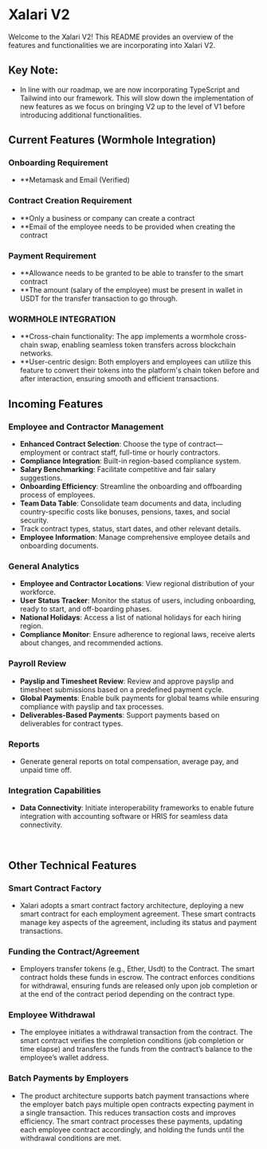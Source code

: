 # Xalari V2 

Welcome to the Xalari V2! This README provides an overview of the features and functionalities we are incorporating into Xalari V2. 

## Key Note:

* In line with our roadmap, we are now incorporating TypeScript and Tailwind into our framework. This will slow down the implementation of new features as we focus on bringing V2 up to the level of V1 before introducing additional functionalities.
  
## Current Features (Wormhole Integration)
### Onboarding Requirement
- **Metamask and Email (Verified)

### Contract Creation Requirement
- **Only a business or company can create a contract
- **Email of the employee needs to be  provided when creating the contract

### Payment Requirement
- **Allowance needs to be granted to be able to transfer to the smart contract
- **The amount (salary of the employee) must be present in wallet in USDT for the transfer transaction to go through.

### WORMHOLE INTEGRATION
- **Cross-chain functionality: The app implements a wormhole cross-chain swap, enabling seamless token transfers across blockchain networks.
- **User-centric design: Both employers and employees can utilize this feature to convert their tokens into the platform's chain token before and after interaction, ensuring smooth and efficient transactions.
  

## Incoming Features

### Employee and Contractor Management
- **Enhanced Contract Selection**: Choose the type of contract—employment or contract staff, full-time or hourly contractors.
- **Compliance Integration**: Built-in region-based compliance system.
- **Salary Benchmarking**: Facilitate competitive and fair salary suggestions.
- **Onboarding Efficiency**: Streamline the onboarding and offboarding process of employees.
- **Team Data Table**: Consolidate team documents and data, including country-specific costs like bonuses, pensions, taxes, and social security.
- Track contract types, status, start dates, and other relevant details.
- **Employee Information**: Manage comprehensive employee details and onboarding documents.

### General Analytics
- **Employee and Contractor Locations**: View regional distribution of your workforce.
- **User Status Tracker**: Monitor the status of users, including onboarding, ready to start, and off-boarding phases.
- **National Holidays**: Access a list of national holidays for each hiring region.
- **Compliance Monitor**: Ensure adherence to regional laws, receive alerts about changes, and recommended actions.

### Payroll Review
- **Payslip and Timesheet Review**: Review and approve payslip and timesheet submissions based on a predefined payment cycle.
- **Global Payments**: Enable bulk payments for global teams while ensuring compliance with payslip and tax processes.
- **Deliverables-Based Payments**: Support payments based on deliverables for contract types.

### Reports
- Generate general reports on total compensation, average pay, and unpaid time off.

### Integration Capabilities
- **Data Connectivity**: Initiate interoperability frameworks to enable future integration with accounting software or HRIS for seamless data connectivity.

<br>



## Other Technical Features

### Smart Contract Factory
- Xalari adopts a smart contract factory architecture, deploying a new smart contract for each employment agreement. These smart contracts manage key aspects of the agreement, including its status and payment transactions.
  
### Funding the Contract/Agreement
 - Employers transfer tokens (e.g., Ether, Usdt) to the Contract. The smart contract holds these funds in escrow. The contract enforces conditions for withdrawal, ensuring funds are released only upon job completion or at the end of the contract period depending on the contract type.

### Employee Withdrawal

- The employee initiates a withdrawal transaction from the contract. The smart contract verifies the completion conditions (job completion or time elapse) and transfers the funds from the contract’s balance to the employee’s wallet address.

### Batch Payments by Employers
 - The product architecture  supports batch payment transactions where the employer batch pays multiple open contracts expecting payment in a single transaction. This reduces transaction costs and improves efficiency. The smart contract processes these payments, updating each employee contract accordingly, and holding the funds until the withdrawal conditions are met.



